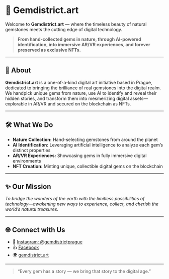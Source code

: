 # 💎 Gemdistrict.art

Welcome to **Gemdistrict.art** — where the timeless beauty of natural gemstones meets the cutting edge of digital technology.

> **From hand-collected gems in nature, through AI-powered identification, into immersive AR/VR experiences, and forever preserved as exclusive NFTs.**

---

## 🌟 About

**Gemdistrict.art** is a one-of-a-kind digital art initiative based in Prague, dedicated to bringing the brilliance of real gemstones into the digital realm.  
We handpick unique gems from nature, use AI to identify and reveal their hidden stories, and transform them into mesmerizing digital assets—explorable in AR/VR and secured on the blockchain as NFTs.

---

## 🛠️ What We Do

- **Nature Collection:** Hand-selecting gemstones from around the planet
- **AI Identification:** Leveraging artificial intelligence to analyze each gem’s distinct properties
- **AR/VR Experiences:** Showcasing gems in fully immersive digital environments
- **NFT Creation:** Minting unique, collectible digital gems on the blockchain

---

## ✨ Our Mission

*To bridge the wonders of the earth with the limitless possibilities of technology—awakening new ways to experience, collect, and cherish the world’s natural treasures.*

---

## 🌐 Connect with Us

- 📸 [Instagram: @gemdistrictprague](https://www.instagram.com/gemdistrictprague?igsh=MW1kOTJ4N2Q1ZGRscQ==)
- 👍 [Facebook](https://www.facebook.com/share/1HxcnGagUS/)
- 🌍 [gemdistrict.art](https://gemdistrict.art) <!-- Add your website if available -->

---

> “Every gem has a story — we bring that story to the digital age.”

<!--  
Want to collaborate or learn more?
Follow us, reach out, or explore our latest digital collections!
-->

